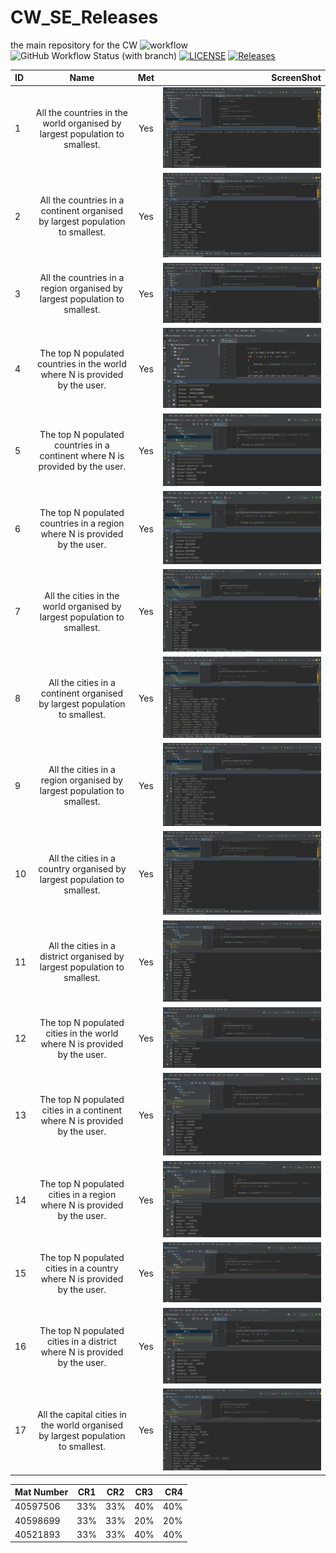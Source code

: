 # CW_SE_Releases
the main repository for the CW
![workflow](https://github.com/Jln2002/CW_SE_Releases/actions/workflows/main.yml/badge.svg)
![GitHub Workflow Status (with branch)](https://img.shields.io/github/actions/workflow/status/Jln2002/CW_SE_Releases/main.yml?branch=Developer)
[![LICENSE](https://img.shields.io/github/license/Jln2002/CW_SE_Releases.svg?style=flat-square)](https://github.com/<Jln2002>/CW_SE_Releases/blob/master/LICENSE)
[![Releases](https://img.shields.io/github/release/Jln2002/CW_SE_Releases/all.svg?style=flat-square)](https://github.com/<Jln2002>/CW_SE_Releases/releases)

| ID | Name | Met | ScreenShot |
|:---|:----:|:---:|-----------:|
| 1  | All the countries in the world organised by largest population to smallest.    | Yes | ![Graphical user interface, application Description automatically generated](./infofiles/Capture.PNG)|
| 2  |All the countries in a continent organised by largest population to smallest.    | Yes | ![Graphical user interface, application Description automatically generated](./infofiles/Query%202.PNG)|
| 3  | All the countries in a region organised by largest population to smallest.    | Yes | ![Graphical user interface, application Description automatically generated](./infofiles/query%203.PNG)|
| 4  | The top N populated countries in the world where N is provided by the user.    | Yes | ![Graphical user interface, application Description automatically generated](./infofiles/Query%204.PNG)|
| 5  | The top N populated countries in a continent where N is provided by the user.    | Yes | ![Graphical user interface, application Description automatically generated](./infofiles/Query%205.PNG)|
| 6  | The top N populated countries in a region where N is provided by the user.    | Yes | ![Graphical user interface, application Description automatically generated](./infofiles/Query%206.PNG)|
| 7  | All the cities in the world organised by largest population to smallest. | Yes | ![Graphical user interface, application Description automatically generated](./infofiles/Query%207.PNG)|
| 8  | All the cities in a continent organised by largest population to smallest. | Yes | ![Graphical user interface, application Description automatically generated](./infofiles/Query%208.PNG)|
| 9  | All the cities in a region organised by largest population to smallest.    | Yes | ![Graphical user interface, application Description automatically generated](./infofiles/Query%209.PNG)|
| 10  | All the cities in a country organised by largest population to smallest.     | Yes | ![Graphical user interface, application Description automatically generated](./infofiles/Query%2010.PNG)|
| 11  | All the cities in a district organised by largest population to smallest.     | Yes | ![Graphical user interface, application Description automatically generated](./infofiles/Query%2011.PNG)|
| 12  | The top N populated cities in the world where N is provided by the user.     | Yes | ![Graphical user interface, application Description automatically generated](./infofiles/Query%2012.PNG)|
| 13  | The top N populated cities in a continent where N is provided by the user.     | Yes | ![Graphical user interface, application Description automatically generated](./infofiles/Query%2013.PNG)|
| 14  | The top N populated cities in a region where N is provided by the user.     | Yes | ![Graphical user interface, application Description automatically generated](./infofiles/Query%2014.PNG)|
| 15  | The top N populated cities in a country where N is provided by the user.    | Yes | ![Graphical user interface, application Description automatically generated](./infofiles/Query%2015.PNG)|
| 16  | The top N populated cities in a district where N is provided by the user.    | Yes | ![Graphical user interface, application Description automatically generated](./infofiles/Query%2016.PNG)|
| 17  | All the capital cities in the world organised by largest population to smallest.    | Yes | ![Graphical user interface, application Description automatically generated](./infofiles/Query%2017.PNG)|



| Mat Number | CR1 | CR2 | CR3 | CR4 |
|:-----------|:---:|:---:|:---:|----:|
| 40597506  | 33% | 33% | 40% | 40% |
| 40598699 | 33% | 33% | 20% | 20% |
| 40521893 | 33% | 33% | 40% | 40% |
